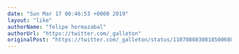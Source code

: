 ```yaml
---
date: "Sun Mar 17 00:46:53 +0000 2019"
layout: "like"
authorName: "felipe hormazabal"
authorUrl: "https://twitter.com/_galleton"
originalPost: "https://twitter.com/_galleton/status/1107080830818500608"
---
```


